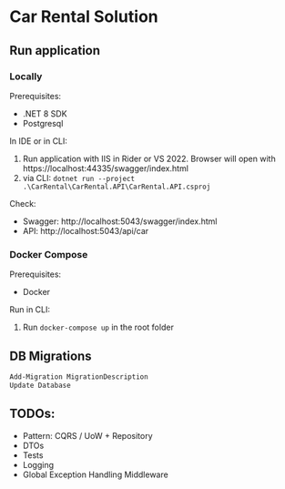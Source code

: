 # Car Rental Solution

## Run application

### Locally

Prerequisites:

- .NET 8 SDK
- Postgresql

In IDE or in CLI:

1. Run application with IIS in Rider or VS 2022. Browser will open with https://localhost:44335/swagger/index.html
2. via CLI: `dotnet run --project .\CarRental\CarRental.API\CarRental.API.csproj`

Check:

- Swagger: http://localhost:5043/swagger/index.html
- API: http://localhost:5043/api/car

### Docker Compose

Prerequisites:

- Docker

Run in CLI:

1. Run `docker-compose up` in the root folder

## DB Migrations

````bash
Add-Migration MigrationDescription
Update Database

````

## TODOs:

- Pattern: CQRS / UoW + Repository
- DTOs
- Tests
- Logging
- Global Exception Handling Middleware